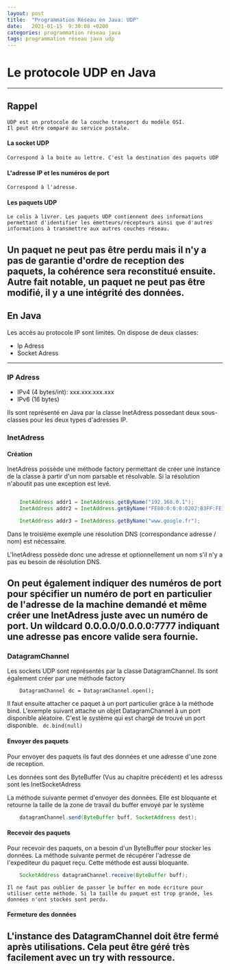 ```yaml
---
layout: post
title:  "Programmation Réseau en Java: UDP"
date:   2021-01-15  9:30:08 +0200
categories: programmation réseau java
tags: programmation réseau java udp
---
```


# Le protocole UDP en Java
----------------

## Rappel

    UDP est un protocole de la couche transport du modèle OSI.
    Il peut être comparé au service postale.

#### La socket UDP
    Correspond à la boite au lettre. C'est la destination des paquets UDP

#### L'adresse IP et les numéros de port
    Correspond à l'adresse.
#### Les paquets UDP
    Le colis à livrer. Les paquets UDP contiennent dees informations permettant d'identifier les émetteurs/récepteurs ainsi que d'autres informations à transmettre aux autres couches réseau.


Un paquet ne peut pas être perdu mais il n'y a pas de garantie d'ordre de reception des paquets, la cohérence sera reconstitué ensuite. Autre fait notable, un paquet ne peut pas être modifié, il y a une intégrité des données.
-----------------------------------
## En Java 

Les accès au protocole IP sont limités.
On dispose de deux classes: 
- Ip Adress
- Socket Adress
--------------------------
### IP Adress

- IPv4 (4 bytes/int): xxx.xxx.xxx.xxx
- IPv6 (16 bytes)

Ils sont représenté en Java par la classe InetAdress possedant deux sous-classes pour les deux types d'adresses IP. 

### InetAdress

#### Création
InetAdress possède une méthode factory permettant de créer une instance de la classe à partir d'un nom parsable et résolvable. Si la résolution n'aboutit pas une exception est levé.

```Java

    InetAddress addr1 = InetAddress.getByName("192.168.0.1");
    InetAddress addr2 = InetAddress.getByName("FE80:0:0:0:0202:B3FF:FE1E:8329");

    InetAddress addr3 = InetAddress.getByName("www.google.fr");
```

Dans le troisième exemple une résolution DNS (correspondance adresse / nom) est nécessaire.

L'InetAdress possède donc une adresse et optionnellement un nom s'il n'y a pas eu besoin de résolution DNS.

On peut également indiquer des numéros de port pour spécifier un numéro de port en particulier de l'adresse de la machine demandé et même créer une InetAdress juste avec un numéro de port. 
    Un wildcard 0.0.0.0/0.0.0.0:7777 indiquant une adresse pas encore valide sera fournie.
-----------------------------
### DatagramChannel
Les sockets UDP sont représentés par la classe DatagramChannel. Ils sont également créer par une méthode factory
```
    DatagramChannel dc = DatagramChannel.open();
```
Il faut ensuite attacher ce paquet à un port particulier grâce à la méthode bind.
L'exemple suivant attache un objet DatagramChannel à un port disponible aléatoire. C'est le système qui est chargé de trouvé un port disponible.
`` dc.bind(null)``

#### Envoyer des paquets

Pour envoyer des paquets ils faut des données et une adresse d'une zone de reception.

Les données sont des ByteBuffer (Vus au chapitre précédent) et les adresss sont les InetSocketAdress

La méthode suivante permet d'envoyer des  données. Elle est bloquante et retourne la taille de la zone de travail du buffer envoyé par le système 
```Java
    datagramChannel.send(ByteBuffer buff, SocketAddress dest);
```

#### Recevoir des paquets
Pour recevoir des paquets, on a besoin d'un ByteBuffer pour stocker les données. La méthode suivante permet de récupérer l'adresse de l'expediteur du paquet reçu. Cette méthode est aussi bloquante.

```Java
    SocketAddress datagramChannel.receive(ByteBuffer buff);
```

    Il ne faut pas oublier de passer le buffer en mode écriture pour utiliser cette méthode. Si la taille du paquet est trop grande, les données n'ont stockés sont perdu.

#### Fermeture des données

L'instance des DatagramChannel doit être fermé après utilisations. Cela peut être géré très facilement avec un try with ressource. 
-------------------